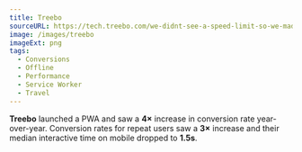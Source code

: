 ```yaml
---
title: Treebo
sourceURL: https://tech.treebo.com/we-didnt-see-a-speed-limit-so-we-made-it-faster-treebo-and-pwas-the-journey-so-far-f7378410abc7
image: /images/treebo
imageExt: png
tags:
  - Conversions
  - Offline
  - Performance
  - Service Worker
  - Travel
---
```


**Treebo** launched a PWA and saw a **4×** increase in conversion rate year-over-year. Conversion rates for repeat users saw a **3×** increase and their median interactive time on mobile dropped to **1.5s**.
